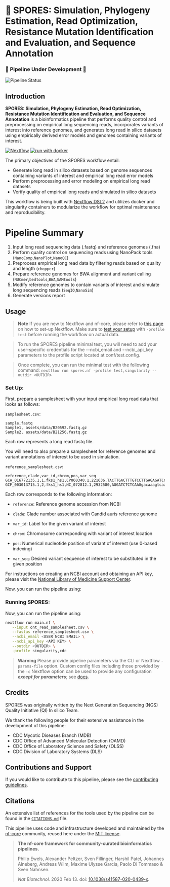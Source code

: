 # :mushroom: SPORES: Simulation, Phylogeny Estimation, Read Optimization, Resistance Mutation Identification and Evaluation, and Sequence Annotation

### :mushroom: **Pipeline Under Development** :mushroom:

![Pipeline Status](https://img.shields.io/badge/status-in%20development-blue?style=flat&logo=mushroom)

## Introduction

**SPORES: Simulation, Phylogeny Estimation, Read Optimization, Resistance Mutation Identification and Evaluation, and Sequence Annotation** is a bioinformatics pipeline that performs quality control and preprocessing on empirical long sequencing reads, incorporates variants of interest into reference genomes, and generates long read in silico datasets using empirically derived error models and genomes containing variants of interest.

[![Nextflow](https://img.shields.io/badge/nextflow%20DSL2-%E2%89%A522.10.6-23aa62.svg?labelColor=000000)](https://www.nextflow.io/)
[![run with docker](https://img.shields.io/badge/run%20with-docker-0db7ed?labelColor=000000&logo=docker)](https://www.docker.com/)

The primary objectives of the SPORES workflow entail:

* Generate long read in silico datasets based on genome sequences containing variants of interest and empirical long read error models
* Perform preprocessing and error modeling on empirical long read datasets
* Verify quality of empirical long reads and simulated in silico datasets 

<!-- TODO nf-core:
   Complete this sentence with a 2-3 sentence summary of what types of data the pipeline ingests, a brief overview of the
   major pipeline sections and the types of output it produces. You're giving an overview to someone new
   to nf-core here, in 15-20 seconds. For an example, see https://github.com/nf-core/rnaseq/blob/master/README.md#introduction
-->

<!-- TODO nf-core: Include a figure that guides the user through the major workflow steps. Many nf-core
     workflows use the "tube map" design for that. See https://nf-co.re/docs/contributing/design_guidelines#examples for examples.   -->
<!-- TODO nf-core: Fill in short bullet-pointed list of the default steps in the pipeline -->

This workflow is being built with [Nextflow DSL2](https://www.nextflow.io/docs/latest/dsl2.html) and utilizes docker and singularity containers to modularize the workflow for optimal maintenance and reproducibility.

# Pipeline Summary
1. Input long read sequencing data (.fastq) and reference genomes (.fna)
2. Perform quality control on sequencing reads using NanoPack tools (`NanoComp`,`NanoPlot`,`NanoQC`)
3. Preprocess empirical long read data by filtering reads based on quality and length (`chopper`)
4. Prepare reference genomes for BWA alignment and variant calling (`NUCmer`,`bedtools`,`BWA`,`SAMtools`)
5. Modify reference genomes to contain variants of interest and simulate long sequencing reads (`SeqIO`,`NanoSim`)
6. Generate versions report

## Usage

> **Note**
> If you are new to Nextflow and nf-core, please refer to [this page](https://nf-co.re/docs/usage/installation) on how to set-up Nextflow. Make sure to [test your setup](https://nf-co.re/docs/usage/introduction#how-to-run-a-pipeline) with `-profile test` before running the workflow on actual data.

> To run the SPORES pipeline minimal test, you will need to add your user-specific credentials for the --ncbi_email and 
> --ncbi_api_key parameters to the profile script located at conf/test.config. 

> Once complete, you can run the minimal test
> with the following command:
> `nextflow run spores.nf -profile test,singularity --outdir <OUTDIR>`

### Set Up:

First, prepare a samplesheet with your input empirical long read data that looks as follows:

`samplesheet.csv`:

```csv
sample,fastq
Sample1, assets/data/B20592.fastq.gz
Sample2, assets/data/B21256.fastq.gz
```

Each row represents a long read fastq file.

You will need to also prepare a samplesheet for reference genomes and variant annotations of interest to be used in simulation. 

`reference_samplesheet.csv`:
```csv
reference,clade,var_id,chrom,pos,var_seq
GCA_016772135.1,1,fks1_hs1,CP060340.1,221636,TACTTGACTTTGTCCTTGAGAGATCCT
GCF_003013715.1,2,fks1_hs1,NC_072812.1,2932580,AGGATCTCTCAAGgacaaagtcaagta
```
Each row corresponds to the following information:

- `reference`: Reference genome accession from NCBI

- `clade`: Clade number associated with Candid auris reference genome

- `var_id`: Label for the given variant of interest

- `chrom`: Chromosome corresponding with variant of interest location

- `pos`: Numerical nucleotide position of variant of interest (use 0-based indexing)

- `var_seq`: Desired variant sequence of interest to be substituted in the given position

For instructions on creating an NCBI account and obtaining an API key, please visit the [National Library of Medicine Support Center](https://support.nlm.nih.gov/kbArticle/?pn=KA-05317).

Now, you can run the pipeline using:

<!-- TODO nf-core: update the following command to include all required parameters for a minimal example -->
### Running SPORES:
Now, you can run the pipeline using:

```bash
nextflow run main.nf \
   --input ont_read_samplesheet.csv \
   --fastas reference_samplesheet.csv \
   --ncbi_email <USER NCBI EMAIL> \
   --ncbi_api_key <API KEY> \
   --outdir <OUTDIR> \
   -profile singularity,cdc
```

> **Warning**
> Please provide pipeline parameters via the CLI or Nextflow `-params-file` option. Custom config files including those provided by the `-c` Nextflow option can be used to provide any configuration _**except for parameters**_;
> see [docs](https://nf-co.re/usage/configuration#custom-configuration-files).

## Credits

SPORES was originally written by the Next Generation Sequencing (NGS) Quality Initiative (QI) In silico Team.

We thank the following people for their extensive assistance in the development of this pipeline:

- CDC Mycotic Diseases Branch (MDB)
- CDC Office of Advanced Molecular Detection (OAMD)
- CDC Office of Laboratory Science and Safety (OLSS)
- CDC Division of Laboratory Systems (DLS)

<!-- TODO nf-core: If applicable, make list of people who have also contributed -->

## Contributions and Support

If you would like to contribute to this pipeline, please see the [contributing guidelines](.github/CONTRIBUTING.md).

## Citations

<!-- TODO nf-core: Add citation for pipeline after first release. Uncomment lines below and update Zenodo doi and badge at the top of this file. -->
<!-- If you use ngsqi/spores for your analysis, please cite it using the following doi: [10.5281/zenodo.XXXXXX](https://doi.org/10.5281/zenodo.XXXXXX) -->

<!-- TODO nf-core: Add bibliography of tools and data used in your pipeline -->

An extensive list of references for the tools used by the pipeline can be found in the [`CITATIONS.md`](CITATIONS.md) file.

This pipeline uses code and infrastructure developed and maintained by the [nf-core](https://nf-co.re) community, reused here under the [MIT license](https://github.com/nf-core/tools/blob/master/LICENSE).

> **The nf-core framework for community-curated bioinformatics pipelines.**
>
> Philip Ewels, Alexander Peltzer, Sven Fillinger, Harshil Patel, Johannes Alneberg, Andreas Wilm, Maxime Ulysse Garcia, Paolo Di Tommaso & Sven Nahnsen.
>
> _Nat Biotechnol._ 2020 Feb 13. doi: [10.1038/s41587-020-0439-x](https://dx.doi.org/10.1038/s41587-020-0439-x).
